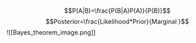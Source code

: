 $$P(A|B)=\frac{P(B|A)P(A)}{P(B)}$$
$$Posterior=\frac{Likelihood*Prior}{Marginal }$$
![[Bayes_theorem_image.png]]